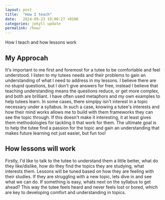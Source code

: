 ```yaml
---
layout: post
title:  "How I teach"
date:   2024-09-23 19:00:27 +0100
categories: jekyll update
permalink: /how/
---
```

How I teach and how lessons work

## My Approcah
It's important to me first and foremost for a tutee to be comfortable and feel understood. I listen to my tutees needs and their problems to gain an understanding of what I need to address in my lessons. I believe there are no stupid questions, but I don't give answers for free, instead I believe that teaching understanding means the questions reduce, or get more complex, and both are brilliant. I have often used metaphors and my own examples to help tutees learn. In some cases, there simplpy isn't interest in a topic necessary under a syllabus. In such a case, knowing a tutee's interests and how their mind works allows me to build with them frameworks they can see the topic through. If this doesn't make it interesting, it at least gives them methodologies for tackling it that work for them. The ultimate goal is to help the tutee find a passion for the topic and gain an understanding that makes future learning not just easier, but fun too! 

## How lessons will work
Firstly, I'd like to talk to the tutee to understand them a little better, what do they like/dislike, how do they find the topics they are studying, what interests them. Lessons will be tuned based on how they are feeling with their studies. If they are struggling with a new topic, lets dive in and see what we can do. If something is easy, whats next on the syllabus to get ahead? This way the tutee feels heard and never feels lost or bored, which are key to developing comfort and understanding in topics. 

